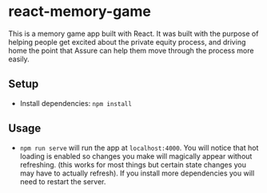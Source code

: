 # react-memory-game

This is a memory game app built with React. It was built with the purpose of helping people get excited about the private equity process, and driving home the point that Assure can help them move through the process more easily.

## Setup

- Install dependencies: `npm install`

## Usage

- `npm run serve` will run the app at `localhost:4000`. You will notice that hot loading is enabled so changes you make will magically appear without refreshing. (this works for most things but certain state changes you may have to actually refresh). If you install more dependencies you will need to restart the server.
